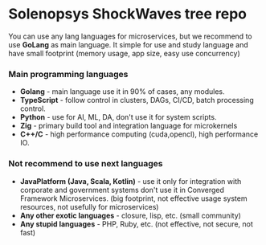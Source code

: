 # Solenopsys ShockWaves tree repo

You can use any lang languages for microservices, but we recommend to use **GoLang** as main language.
It simple for use and study language and have small footprint (memory usage, app size, easy use concurrency)

### Main programming languages

- **Golang** - main language use it in 90% of cases, any modules.
- **TypeScript** - follow control in clusters, DAGs, CI/CD, batch processing control.
- **Python** - use for AI, ML, DA, don't use it for system scripts.
- **Zig** - primary build tool and integration language for microkernels
- **C++/C** -  high performance computing (cuda,opencl),  high performance IO.

### Not recommend to use next languages
- **JavaPlatform (Java, Scala, Kotlin)**  - use it only for integration with corporate and government systems don't use it
  in Converged Framework Microservices. (big footprint, not effective usage system resources, not usefully for microservices)
- **Any other exotic languages** - closure, lisp, etc. (small community)
- **Any stupid languages** - PHP, Ruby, etc. (not effective, not secure, not fast)

